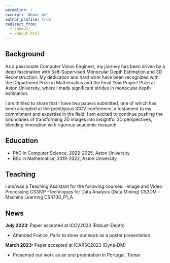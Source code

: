 ```yaml
---
permalink: /
excerpt: "About me"
author_profile: true
redirect_from: 
  - /about/
  - /about.html
---
```



## Background

As a passionate Computer Vision Engineer, my journey has been driven by a deep fascination with Self-Supervised Monocular Depth Estimation and 3D Reconstruction. My dedication and hard work have been recognized with the Department Prize in Mathematics and the Final Year Project Prize at Aston University, where I made significant strides in monocular depth estimation.

I am thrilled to share that I have two papers submitted, one of which has been accepted at the prestigious ICCV conference, a testament to my commitment and expertise in the field. I am excited to continue pushing the boundaries of transforming 2D images into insightful 3D perspectives, blending innovation with rigorous academic research.

## Education 

- PhD in Computer Science, 2022-2025, <span class="blue">Aston University</span>
- BSc in Mathematics, 2019-2022, <span class="blue">Aston University</span>

## Teaching
I am/was a Teaching Assistant for the following courses:
-Image and Video Processing <span class="red">CS3IVP</span> 
-Techniques for Data Analysis (Data Mining) <span class="red">CS3DM</span> 
-Machine Learning <span class="red">CS4730_P1_A</span> 

## News

**July 2023:** Paper accepted at ICCV2023 (Robust-Depth)
- Attended France, Paris to show our work as a poster presentation

**March 2023:** Paper accepted at ICARSC2023 (Dyna-DM)
- Presented our work as an oral preentation in Portugal, Tomar 
